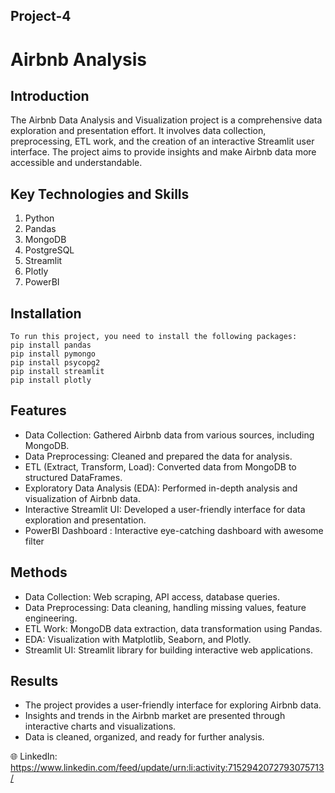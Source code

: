 ## Project-4
# Airbnb Analysis

## Introduction

The Airbnb Data Analysis and Visualization project is a comprehensive data exploration and presentation effort. It involves data collection, preprocessing, ETL work, and the creation of an interactive Streamlit user interface. The project aims to provide insights and make Airbnb data more accessible and understandable.

## Key Technologies and Skills

  1. Python
  2. Pandas
  3. MongoDB
  4. PostgreSQL
  5. Streamlit
  6. Plotly
  7. PowerBI
    
## Installation

    To run this project, you need to install the following packages:
    pip install pandas
    pip install pymongo
    pip install psycopg2
    pip install streamlit
    pip install plotly
    
## Features

  * Data Collection: Gathered Airbnb data from various sources, including MongoDB.
  * Data Preprocessing: Cleaned and prepared the data for analysis.
  * ETL (Extract, Transform, Load): Converted data from MongoDB to structured DataFrames.
  * Exploratory Data Analysis (EDA): Performed in-depth analysis and visualization of Airbnb data.
  * Interactive Streamlit UI: Developed a user-friendly interface for data exploration and presentation.
  * PowerBI Dashboard : Interactive eye-catching dashboard with awesome filter
    
## Methods

  * Data Collection: Web scraping, API access, database queries.
  * Data Preprocessing: Data cleaning, handling missing values, feature engineering.
  * ETL Work: MongoDB data extraction, data transformation using Pandas.
  * EDA: Visualization with Matplotlib, Seaborn, and Plotly.
  * Streamlit UI: Streamlit library for building interactive web applications.
    
## Results

  *  The project provides a user-friendly interface for exploring Airbnb data.
  *  Insights and trends in the Airbnb market are presented through interactive charts and visualizations.
  *  Data is cleaned, organized, and ready for further analysis.

🌐 LinkedIn: https://www.linkedin.com/feed/update/urn:li:activity:7152942072793075713/
